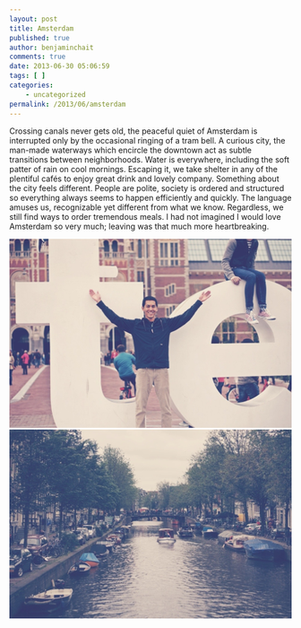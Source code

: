 ```yaml
---
layout: post
title: Amsterdam
published: true
author: benjaminchait
comments: true
date: 2013-06-30 05:06:59
tags: [ ]
categories:
    - uncategorized
permalink: /2013/06/amsterdam
---
```

Crossing canals never gets old, the peaceful quiet of Amsterdam is interrupted only by the occasional ringing of a tram bell. A curious city, the man-made waterways which encircle the downtown act as subtle transitions between neighborhoods. Water is everywhere, including the soft patter of rain on cool mornings. Escaping it, we take shelter in any of the plentiful cafés to enjoy great drink and lovely company. Something about the city feels different. People are polite, society is ordered and structured so everything always seems to happen efficiently and quickly. The language amuses us, recognizable yet different from what we know. Regardless, we still find ways to order tremendous meals. I had not imagined I would love Amsterdam so very much; leaving was that much more heartbreaking.


![Tye in front of Amsterdam letters][1] 
![Canal][2]

 [1]: /wp-content/uploads/media/img/2013/07-wp/20130707-210848.jpg
 [2]: /wp-content/uploads/media/img/2013/07-wp/20130707-210854.jpg